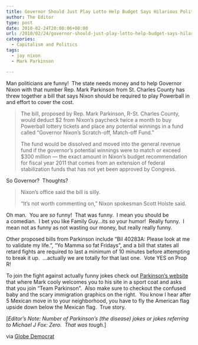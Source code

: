 ```yaml
---
title: Governor Should Just Play Lotto Help Budget Says Hilarious Politician
author: The Editor
type: post
date: 2010-02-24T20:00:06+00:00
url: /2010/02/24/governor-should-just-play-lotto-help-budget-says-hilarious-politician/
categories:
  - Capitalism and Politics
tags:
  - jay nixon
  - Mark Parkinson

---
```

Man politicians are funny!  The state needs money and to help Governor Nixon with that number Rep. Mark Parkinson from St. Charles County has threw together a bill that says Nixon should be required to play Powerball in and effort to cover the cost.

> The bill, proposed by Rep. Mark Parkinson, R-St. Charles County, would deduct $2 from Nixon&#8217;s paycheck twice a month to buy Powerball lottery tickets and place any potential winnings in a fund called &#8220;Governor Nixon&#8217;s Scratch-off, Match-off Fund.&#8221;
> 
> The fund would be dissolved and moved into the general revenue fund if the governor&#8217;s potential winnings were to match or exceed $300 million &#8212; the exact amount in Nixon&#8217;s budget recommendation for fiscal year 2011 that comes from an extension of federal stabilization funds that has not yet been approved by Congress.

So Governor?  Thoughts?

> Nixon&#8217;s office said the bill is silly.
> 
> &#8220;It&#8217;s not worth commenting on,&#8221; Nixon spokesman Scott Holste said.

Oh man.  You are _so_ funny!  That was funny.  I mean you should be a comedian.  I bet you like Family Guy&#8230;its _so_ your humor!  Really funny.  I mean not as funny as not wasting our money, but really really funny.

Other proposed bills from Parkinson include &#8220;Bil 40283A: Please look at me to validate my life.&#8221;, &#8220;Yo Mamma so fat Fridays&#8221;, and a bill that states all retard fights are required to last a minimum of 10 minutes before attempting to break it up.  &#8230;actually we are totally for that last one.  Vote YES on Prop R!

To join the fight against actually funny jokes check out <a href="http://www.markparkinson.com/" target="_blank">Parkinson&#8217;s website</a> that where Mark cooly welcomes you to his site in a sport coat and asks that you join &#8220;Team Parkinson&#8221;.  Also make sure to checkout the confused baby and the scary immigration graphics on the right.  You know I hear after 5 Mexican move in to your neighborhood, you have to fly the American flag upside down below the Mexican flag.  True story.

[_Editor&#8217;s Note: Number of Parkinson&#8217;s (the disease) jokes or jokes referring to Michael J Fox: Zero.  That was tough._]

via <a href="http://www.globe-democrat.com/news/2010/feb/23/proposal-would-force-nixon-play-lottery-fix-budget/" target="_blank">Globe Democrat</a>